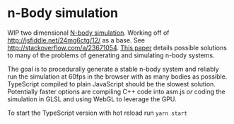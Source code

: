 # n-Body simulation
WIP two dimensional [N-body simulation](https://en.wikipedia.org/wiki/N-body_simulation). Working off of http://jsfiddle.net/24mg6ctg/12/ as a base. See http://stackoverflow.com/a/23671054. [This paper](https://brage.bibsys.no/xmlui/bitstream/id/411587/13540_FULLTEXT.pdf) details possible solutions to many of the problems of generating and simulating n-body systems.  

The goal is to procedurally generate a stable n-body system and reliably run the simulation at 60fps in the browser with as many bodies as possible. TypeScript compiled to plain JavaScript should be the slowest solution. Potentially faster options are compiling C++ code into asm.js *or* coding the simulation in GLSL and using WebGL to leverage the GPU.  

To start the TypeScript version with hot reload run `yarn start`
